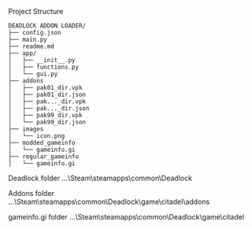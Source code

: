 Project Structure

```plaintext
DEADLOCK ADDON LOADER/
├── config.json
├── main.py
├── readme.md
├── app/
│   ├── __init__.py
│   ├── functions.py
│   └── gui.py
├── addons
│   ├── pak01_dir.vpk
│   ├── pak01_dir.json
│   ├── pak..._dir.vpk
│   ├── pak..._dir.json
│   ├── pak99_dir.vpk
│   └── pak99_dir.json
├── images
│   └── icon.png
├── modded_gameinfo
│   └── gameinfo.gi
├── regular_gameinfo
│   └── gameinfo.gi
```

Deadlock folder 
...\Steam\steamapps\common\Deadlock

Addons folder
...\Steam\steamapps\common\Deadlock\game\citadel\addons

gameinfo.gi folder 
...\Steam\steamapps\common\Deadlock\game\citadel
